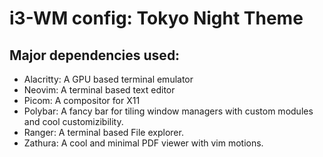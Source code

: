 # i3-WM config: Tokyo Night Theme
## Major dependencies used:
- Alacritty: A GPU based terminal emulator
- Neovim: A terminal based text editor
- Picom: A compositor for X11
- Polybar: A fancy bar for tiling window managers with custom modules and cool customizibility.
- Ranger: A terminal based File explorer.
- Zathura: A cool and minimal PDF viewer with vim motions. 
